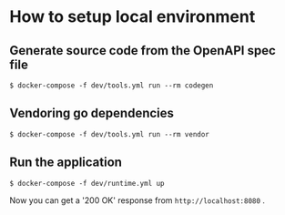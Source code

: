 # How to setup local environment

## Generate source code from the OpenAPI spec file

```
$ docker-compose -f dev/tools.yml run --rm codegen
```

## Vendoring go dependencies

```
$ docker-compose -f dev/tools.yml run --rm vendor
```

## Run the application

```
$ docker-compose -f dev/runtime.yml up
```

Now you can get a '200 OK' response from `http://localhost:8080` .

